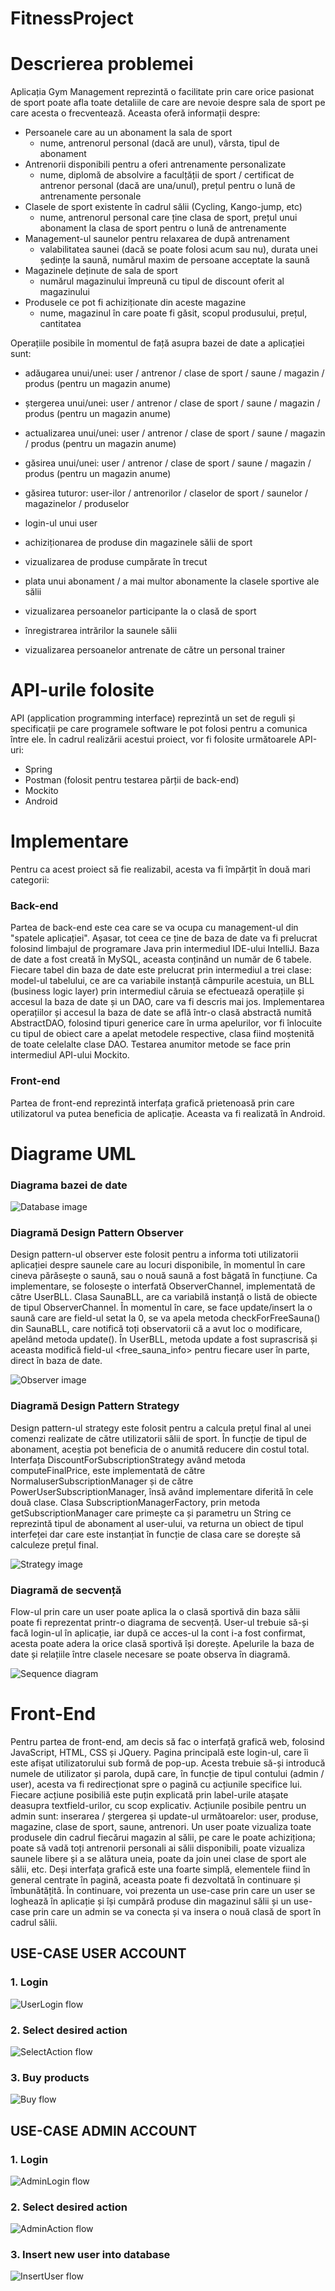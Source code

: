 # FitnessProject

# Descrierea problemei
Aplicația Gym Management reprezintă o facilitate prin care orice pasionat de sport poate afla toate detaliile de care are nevoie despre sala de sport pe care acesta o frecventează. Aceasta oferă informații despre:

- Persoanele care au un abonament la sala de sport 
  - nume, antrenorul personal (dacă are unul), vârsta, tipul de abonament
- Antrenorii disponibili pentru a oferi antrenamente personalizate
  - nume, diplomă de absolvire a faculțății de sport / certificat de antrenor personal (dacă are una/unul), prețul pentru o lună de antrenamente personale
- Clasele de sport existente în cadrul sălii (Cycling, Kango-jump, etc)
  - nume, antrenorul personal care ține clasa de sport, prețul unui abonament la clasa de sport pentru o lună de antrenamente
- Management-ul saunelor pentru relaxarea de după antrenament
  - valabilitatea saunei (dacă se poate folosi acum sau nu), durata unei ședințe la saună, numărul maxim de persoane acceptate la saună
- Magazinele deținute de sala de sport
  - numărul magazinului împreună cu tipul de discount oferit al magazinului
- Produsele ce pot fi achiziționate din aceste magazine
  - nume, magazinul în care poate fi găsit, scopul produsului, prețul, cantitatea

Operațiile posibile în momentul de față asupra bazei de date a aplicației sunt:

- adăugarea unui/unei: user / antrenor / clase de sport / saune / magazin / produs (pentru un magazin anume)
- ștergerea unui/unei: user / antrenor / clase de sport / saune / magazin / produs (pentru un magazin anume)
- actualizarea unui/unei: user / antrenor / clase de sport / saune / magazin / produs (pentru un magazin anume)
- găsirea unui/unei: user / antrenor / clase de sport / saune / magazin / produs (pentru un magazin anume)
- găsirea tuturor: user-ilor / antrenorilor / claselor de sport / saunelor / magazinelor / produselor

- login-ul unui user
- achiziționarea de produse din magazinele sălii de sport
- vizualizarea de produse cumpărate în trecut
- plata unui abonament / a mai multor abonamente la clasele sportive ale sălii
- vizualizarea persoanelor participante la o clasă de sport
- înregistrarea intrărilor la saunele sălii
- vizualizarea persoanelor antrenate de către un personal trainer

# API-urile folosite
API (application programming interface) reprezintă un set de reguli și specificații pe care programele software le pot folosi pentru a comunica între ele.
În cadrul realizării acestui proiect, vor fi folosite următoarele API-uri:
- Spring
- Postman (folosit pentru testarea părții de back-end)
- Mockito
- Android 

# Implementare
Pentru ca acest proiect să fie realizabil, acesta va fi împărțit în două mari categorii:
### Back-end
Partea de back-end este cea care se va ocupa cu management-ul din "spatele aplicației". Așasar, tot ceea ce ține de baza de date va fi prelucrat folosind limbajul de programare Java prin intermediul IDE-ului IntelliJ.
Baza de date a fost creată în MySQL, aceasta conținând un număr de 6 tabele.
Fiecare tabel din baza de date este prelucrat prin intermediul a trei clase: model-ul tabelului, ce are ca variabile instanță câmpurile acestuia, un BLL (business logic layer) prin intermediul căruia se efectuează operațiile și accesul la baza de date și un DAO, care va fi descris mai jos.
Implementarea operațiilor și accesul la baza de date se află într-o clasă abstractă numită AbstractDAO, folosind tipuri generice care în urma apelurilor, vor fi înlocuite cu tipul de obiect care a apelat metodele respective, clasa fiind moștenită de toate celelalte clase DAO.
Testarea anumitor metode se face prin intermediul API-ului Mockito.
### Front-end
Partea de front-end reprezintă interfața grafică prietenoasă prin care utilizatorul va putea beneficia de aplicație. Aceasta va fi realizată în Android.

# Diagrame UML
### Diagrama bazei de date
![Database image](Untitled.png)

### Diagramă Design Pattern Observer

Design pattern-ul observer este folosit pentru a informa toti utilizatorii aplicației despre saunele care au locuri disponibile, în momentul în care cineva părăsește o saună, sau o nouă saună a fost băgată în funcțiune. 
Ca implementare, se folosește o interfată ObserverChannel, implementată de către UserBLL. Clasa SaunaBLL, are ca variabilă instanță o listă de obiecte de tipul ObserverChannel. În momentul în care, se face update/insert la o saună care are field-ul <occupied> setat la  0, se va apela metoda checkForFreeSauna() din SaunaBLL, care notifică toți observatorii că a avut loc o modificare, apelând metoda update(). În UserBLL, metoda update a fost suprascrisă și aceasta modifică field-ul <free_sauna_info> pentru fiecare user în parte, direct în baza de date.
  
![Observer image](Observer.png)

### Diagramă Design Pattern Strategy

Design pattern-ul strategy este folosit pentru a calcula prețul final al unei comenzi realizate de către utilizatorii sălii de sport. În funcție de tipul de abonament, aceștia pot beneficia de o anumită reducere din costul total.
Interfața DiscountForSubscriptionStrategy având metoda computeFinalPrice, este implementată de către NormaluserSubscriptionManager și de către PowerUserSubscriptionManager, însă având implementare diferită în cele două clase.
Clasa SubscriptionManagerFactory, prin metoda getSubscriptionManager care primește ca și parametru un String ce reprezintă tipul de abonament al user-ului, va returna un obiect de tipul interfeței dar care este instanțiat în funcție de clasa care se dorește să calculeze prețul final.

![Strategy image](Strategy.jpg)

### Diagramă de secvență

Flow-ul prin care un user poate aplica la o clasă sportivă din baza sălii poate fi reprezentat printr-o diagrama de secvență.
User-ul trebuie să-și facă login-ul în aplicație, iar după ce acces-ul la cont i-a fost confirmat, acesta poate adera la orice clasă
sportivă își dorește. Apelurile la baza de date și relațiile între clasele necesare se poate observa în diagramă.

![Sequence diagram](secventa.png)

# Front-End
Pentru partea de front-end, am decis să fac o interfață grafică web, folosind JavaScript, HTML, CSS și JQuery.
Pagina principală este login-ul, care îi este afișat utilizatorului sub formă de pop-up. Acesta trebuie să-și introducă numele de utilizator și parola, după care, în funcție de tipul contului (admin / user), acesta va fi redirecționat spre o pagină cu acțiunile specifice lui.
Fiecare acțiune posibiliă este puțin explicată prin label-urile atașate deasupra textfield-urilor, cu scop explicativ.
Acțiunile posibile pentru un admin sunt: inserarea / ștergerea și update-ul următoarelor: user, produse, magazine, clase de sport, saune, antrenori.
Un user poate vizualiza toate produsele din cadrul fiecărui magazin al sălii, pe care le poate achiziționa; poate să vadă toți antrenorii personali ai sălii disponibili, poate vizualiza saunele libere și a se alătura uneia, poate da join unei clase de sport ale sălii, etc.
Deși interfața grafică este una foarte simplă, elementele fiind în general centrate în pagină, aceasta poate fi dezvoltată în continuare și îmbunătățită.
În continuare, voi prezenta un use-case prin care un user se loghează în aplicație și își cumpără produse din magazinul sălii și un use-case prin care un admin se va conecta și va insera o nouă clasă de sport în cadrul sălii.

## USE-CASE USER ACCOUNT
### 1. Login
![UserLogin flow](login.png)
### 2. Select desired action
![SelectAction flow](selectActionUser.png)
### 3. Buy products
![Buy flow](buyProducts.png)

## USE-CASE ADMIN ACCOUNT
### 1. Login
![AdminLogin flow](loginAdmin.png)
### 2. Select desired action
![AdminAction flow](adminAction.png)
### 3. Insert new user into database
![InsertUser flow](insertUserAdmin.png)

